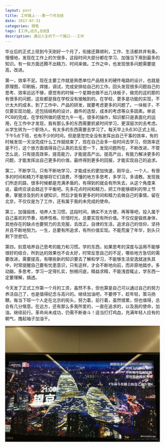 ```yaml
---
layout: post
title: 工作路上---第一个月总结
date: 2017-07-31
categories: 随笔
tags: [工作,远方,总结]
description: 通过人生的下一个路口---工作
---
```


毕业后的正式上班到今天刚好一个月了，衔接还算顺利，工作、生活都井井有条。慢慢地，发现在工作上的欠很多，这段时间大部分都在学习、加强当下用到最多的知识。有一些方面还腾不出精力、时间来做。工作之中，也发现很多问题需要提高，改进。

第一，效率不足。现在主要工作就是熟悉单位产品相关的硬件电路的设计，也就是原理图，印刷板，焊接，调试，完成安排给自己的工作。回头发现很多问题自己的思考、效率远远不够，感觉有的时候一个星期也做不出几块板子，做完的这的那的有很多的问题，这些都是我在学校没有接触到的。在学校，更多是功能的实现，不计太大的成本，到了工作中，产品的研发，就要考虑更多的问题了。一块板子，不仅要实现功能，还包括结构的设计，器件的选型，成本的考虑等众多因素。单说PCB的完成，在学校所做的感觉九牛一毛，很多的操作，知识都只是表面化的运用，在工作中才发现，我有那么多的东西需要抓紧时间学习，更深层次的去考虑。从学生转为一个职场人，有太多的东西需要去学习了。每天早上8点30正式上班，下午5点下班，也有不少的时间，但是感觉完全没有发挥出自己干事的效率，有的时候发现一天没完成什么工作就结束了，现在自己会多一些时间去学习，但效率还是不行，这个放方面值得自己认真的去反思一下，发现问题所在，不断改进，不管怎么说，只有提高效率，提高能力，才能提高产出。提高产出，有能力解决更多的问题，才能发挥出自己更多的价值，最终得到更多的回报，才能实现自己的追求。

第二，不断学习。只有不断地学习，才能成长的更加快速，刚毕业，一个人，有很多的时间和精力不能够将它们浪费，不懂的地方多思考，多学习，多请教。发现我们所走的路，很多时候都是充满矛盾的，有得到的就会有所失去，从这个角度来说，最终应该会趋近于平衡吧。先多花点时间和精力，把工作能够顺利的带上节奏，掌握涉及到的关键知识，然后才能有更多的时间和精力去做自己的事情，留在北京，不仅仅是为了工作，还有属于我的未完成的使命。

第三，加强锻炼，培养人生习惯。这段时间，确实不太方便，再等等吧，投入属于自己喜欢的节奏，培养性格，珍惜时光，总要实现有所价值。不仅仅是锻炼身体，其他存在的缺点也要努力的去克服，去改正。自律的生活，追求自己的信仰，坚持并且不断地努力。一生，总要有所追求，有所价值实现。不能荒废了年华，到头只剩下空悲切。

第四，刻意培养自己思考的能力和习惯。学的东西，如果思考的深度与运用不能够很好的结合，所到达的效果也不会太好，时常反思自己的不足，哪些地方急切的需要改进，需要提高，有哪些新的知识要去了解和学习，不能够生活安逸就迷失其中，时常提醒自己要有忧患意识，只有这样，才会不断地向前，而非原地踏步。多动脑，多思考，学习一定得扎实，刨根问底，精益求精，不能浅尝辄止，学东西一定要理解，搞透。

今天发了正式工作第一个月的工资，虽然不多，但也算是自己可以通过自己的努力养活自己了，也是值得纪念与高兴的。继续加油吧，不要停下，趁年轻，策马扬鞭。每当下班一个人走在北京的街头，努力着，前行着，虽然很累，但也值得，总会有几分惬意。在远方，还有那么多我所爱的，一直在追求的，以及我的使命，加油，继续前行。革命尚未成功，仍需不断奋斗！适当打打鸡血，充满年轻人应有的朝气，撸起袖子加油干。


![这里写图片描述](/images/blog/my_first_job_sum.jpg)
